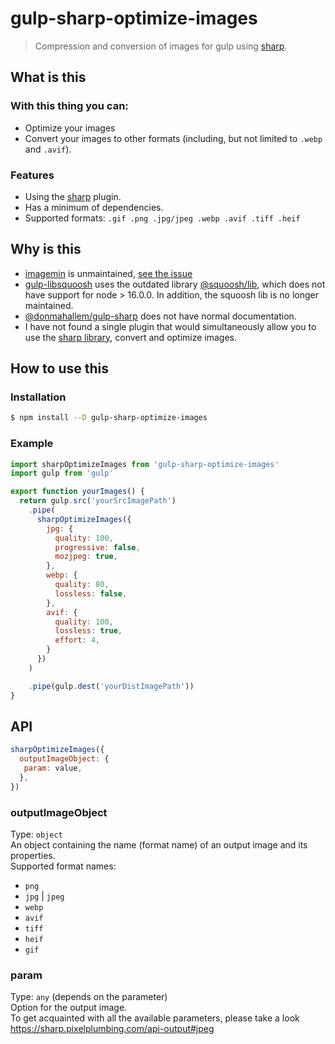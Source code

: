 # gulp-sharp-optimize-images

> Compression and conversion of images for gulp using [sharp](https://www.npmjs.com/package/sharp).

## What is this
### With this thing you can: <br>
- Optimize your images
- Convert your images to other formats (including, but not limited to `.webp` and `.avif`).
### Features
- Using the [sharp](https://www.npmjs.com/package/sharp) plugin.
- Has a minimum of dependencies.
- Supported formats: `.gif .png .jpg/jpeg .webp .avif .tiff .heif`

## Why is this

- [imagemin](https://www.npmjs.com/package/imagemin) is unmaintained, [see the issue](https://github.com/imagemin/imagemin/issues/385)
- [gulp-libsquoosh](https://www.npmjs.com/package/gulp-libsquoosh) uses the outdated library [@squoosh/lib](https://www.npmjs.com/package/@squoosh/lib), which does not have support for node > 16.0.0. In addition, the squoosh lib is no longer maintained.
- [@donmahallem/gulp-sharp](https://www.npmjs.com/package/@donmahallem/gulp-sharp) does not have normal documentation.
- I have not found a single plugin that would simultaneously allow you to use the [sharp library](https://www.npmjs.com/package/sharp), convert and optimize images.


## How to use this
### Installation

```sh
$ npm install --D gulp-sharp-optimize-images
```

### Example

```js
import sharpOptimizeImages from 'gulp-sharp-optimize-images'
import gulp from 'gulp'

export function yourImages() {
  return gulp.src('yourSrcImagePath')
    .pipe(
      sharpOptimizeImages({
        jpg: {
          quality: 100,
          progressive: false,
          mozjpeg: true,
        },
        webp: {
          quality: 80,
          lossless: false,
        },
        avif: {
          quality: 100,
          lossless: true,
          effort: 4,
        }
      })
    )

    .pipe(gulp.dest('yourDistImagePath'))
}
```

## API
```js
sharpOptimizeImages({
  outputImageObject: {
   param: value,
  },
})
```

### outputImageObject
Type: `object`<br>
An object containing the name (format name) of an output image and its properties. <br>
Supported format names: 
- `png`
- `jpg` | `jpeg`
- `webp`
- `avif`
- `tiff`
- `heif`
- `gif`

### param
Type: `any` (depends on the parameter)<br>
Option for the output image. <br>
To get acquainted with all the available parameters, please take a look
https://sharp.pixelplumbing.com/api-output#jpeg